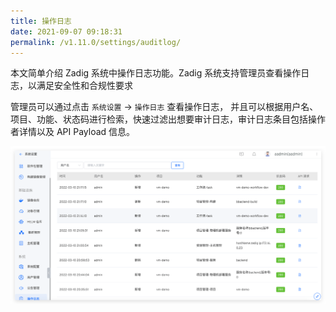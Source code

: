 ```yaml
---
title: 操作日志
date: 2021-09-07 09:18:31
permalink: /v1.11.0/settings/auditlog/
---
```


本文简单介绍 Zadig 系统中操作日志功能。Zadig 系统支持管理员查看操作日志，以满足安全性和合规性要求

管理员可以通过点击 `系统设置` -> `操作日志` 查看操作日志，
并且可以根据用户名、项目、功能、状态码进行检索，快速过滤出想要审计日志，审计日志条目包括操作者详情以及 API Payload 信息。

![audit](./_images/audit.png)
